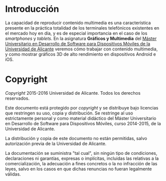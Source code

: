 
# Introducción

La capacidad de reproducir contenido multimedia es una característica presente en la práctica totalidad de los terminales telefónicos existentes en el mercado hoy en día, y es de especial importancia en el caso de los _smartphones_ y _tablets_. En la asignatura **Gráficos y Multimedia** del [Máster Universitario en Desarrollo de Software para Dispositivos Móviles de la Universidad de Alicante](http://eps.ua.es/master-moviles) veremos cómo trabajar con contenido multimedia, y como mostrar gráficos 3D de alto rendimiento en dispositivos Android e iOS.

 

# Copyright

_Copyright_ 2015-2016 Universidad de Alicante. Todos los derechos reservados.

Este documento está protegido por _copyright_ y se distribuye bajo licencias que restringen su uso, copia y distribución. Se restringe al uso estrictamente personal y como material didáctico del Máster Universitario en Desarrollo de Software para Dispositivos Móviles, curso 2014-2015, de la Universidad de Alicante.

La distribución y copia de este documento no están permitidas, salvo autorización previa de la Universidad de Alicante.

La documentación se suministra "tal cual", sin ningún tipo de condiciones, declaraciones ni garantías, expresas o implícitas, incluidas las relativas a la comercialización, la adecuación a fines concretos o la no infracción de las leyes, salvo en los casos en que dichas renuncias no fueran legalmente válidas.
